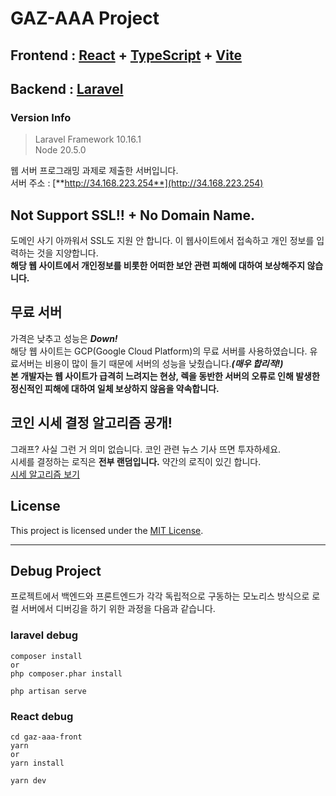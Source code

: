 # GAZ-AAA Project

## Frontend : [React](https://react.dev/) + [TypeScript](https://www.typescriptlang.org/) + [Vite](https://ko.vitejs.dev/)

## Backend : [Laravel](https://laravel.com/)

### Version Info

> Laravel Framework 10.16.1  
> Node 20.5.0

웹 서버 프로그래밍 과제로 제출한 서버입니다.  
서버 주소 : [**http://34.168.223.254**](http://34.168.223.254)

## Not Support SSL!! + No Domain Name.

도메인 사기 아까워서 SSL도 지원 안 합니다. 이 웹사이트에서 접속하고 개인 정보를 입력하는 것을 지양합니다.  
**해당 웹 사이트에서 개인정보를 비롯한 어떠한 보안 관련 피해에 대하여 보상해주지 않습니다.**

## 무료 서버

가격은 낮추고 성능은 _**Down!**_  
해당 웹 사이트는 GCP(Google Cloud Platform)의 무료 서버를 사용하였습니다. 유료서버는 비용이 많이 들기 때문에 서버의 성능을 낮췄습니다._**(매우 합리적!)**_  
**본 개발자는 웹 사이트가 급격히 느려지는 현상, 렉을 동반한 서버의 오류로 인해 발생한 정신적인 피해에 대하여 일체 보상하지 않음을 약속합니다.**

## 코인 시세 결정 알고리즘 공개!

그래프? 사실 그런 거 의미 없습니다. 코인 관련 뉴스 기사 뜨면 투자하세요.  
시세를 결정하는 로직은 **전부 랜덤입니다.** 약간의 로직이 있긴 합니다.  
[시세 알고리즘 보기](https://github.com/chauid/GAZ-AAA_CoinPrice)

## License

This project is licensed under the [MIT License](LICENSE).

---

## Debug Project

프로젝트에서 백엔드와 프론트엔드가 각각 독립적으로 구동하는 모노리스 방식으로 로컬 서버에서 디버깅을 하기 위한 과정을 다음과 같습니다.

### laravel debug

```
composer install
or
php composer.phar install

php artisan serve
```

### React debug

```
cd gaz-aaa-front
yarn
or
yarn install

yarn dev
```
